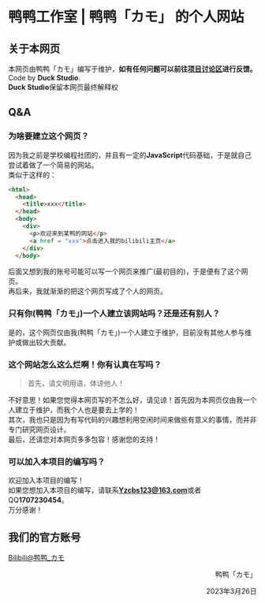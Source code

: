# 鸭鸭工作室 | 鸭鸭「カモ」 的个人网站<br>
## 关于本网页<br>
本网页由鸭鸭「カモ」编写于维护，**如有任何问题可以前往[项目讨论区](https://github.com/DuckDuckStudio/yazicbs.github.io/discussions)进行反馈。**<br>
Code by **Duck Studio**.<br>
**Duck Studio**保留本网页最终解释权<br>
## Q&A<br>
### 为啥要建立这个网页？<br>
因为我之前是学校编程社团的，并且有一定的**JavaScript**代码基础，于是就自己尝试着做了一个简易的网站。<br>
类似于这样的：<br>
```html
<html>
  <head>
    <title>xxx</title>
  </head>
  <body>
    <div>
      <p>欢迎来到某鸭的网站</p>
      <a href = "xxx">点击进入我的bilibili主页</a>
    </div>
  </body>
```
后面又想到我的账号可能可以写一个网页来推广(最初目的)，于是便有了这个网页。<br>
再后来，我就渐渐的把这个网页写成了个人的网页。<br>
### 只有你(鸭鸭「カモ」)一个人建立该网站吗？还是还有别人？
是的，这个网页仅由我(鸭鸭「カモ」)一个人建立于维护，目前没有其他人参与维护或做出较大贡献。<br>
### 这个网站怎么这么烂啊！你有认真在写吗？<br>
>首先，请文明用语，体谅他人！

不好意思！如果您觉得本网页写的不怎么好，请见谅！首先因为本网页仅由我一个人建立于维护，而我个人也是要去上学的！<br>
其次，我也只是因为有写代码的兴趣想利用空闲时间来做些有意义的事情，而并非专门研究网页设计。<br>
最后，还请您对本网页多多包容！感谢您的支持！<br>
### 可以加入本项目的编写吗？<br>
欢迎加入本项目的编写！<br>
如果您想加入本项目的编写，请联系**Yzcbs123@163.com**或者QQ**1707230454**。<br>
万分感谢！<br>
## 我们的官方账号<br>
[Bilibili@鸭鸭_カモ](https://space.bilibili.com/2054654702)<br>
<p style="text-align:right">鸭鸭「カモ」</p>
<p style="text-align:right">2023年3月26日</p>
